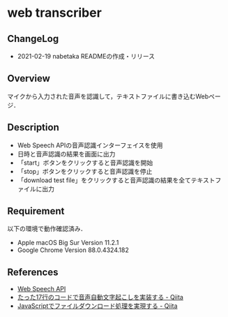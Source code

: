 # web transcriber



## ChangeLog

- 2021-02-19 nabetaka READMEの作成・リリース



## Overview

マイクから入力された音声を認識して，テキストファイルに書き込むWebページ．



## Description

- Web Speech APIの音声認識インターフェイスを使用
- 日時と音声認識の結果を画面に出力
- 「start」ボタンをクリックすると音声認識を開始
- 「stop」ボタンをクリックすると音声認識を停止
- 「download test file」をクリックすると音声認識の結果を全てテキストファイルに出力



## Requirement

以下の環境で動作確認済み．

- Apple macOS Big Sur Version 11.2.1
- Google Chrome Version 88.0.4324.182



## References

- [Web Speech API](https://developer.mozilla.org/ja/docs/Web/API/Web_Speech_API)
- [たった17行のコードで音声自動文字起こしを実装する - Qiita](https://qiita.com/kolife/items/a0af7702eef05994fbfb)
- [JavaScriptでファイルダウンロード処理を実現する - Qiita](https://qiita.com/wadahiro/items/eb50ac6bbe2e18cf8813)

